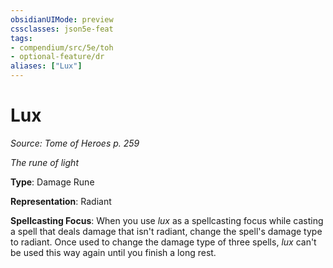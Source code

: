 ```yaml
---
obsidianUIMode: preview
cssclasses: json5e-feat
tags:
- compendium/src/5e/toh
- optional-feature/dr
aliases: ["Lux"]
---
```

# Lux
*Source: Tome of Heroes p. 259*  

*The rune of light*

**Type**: Damage Rune

**Representation**: Radiant

**Spellcasting Focus**: When you use *lux* as a spellcasting focus while casting a spell that deals damage that isn't radiant, change the spell's damage type to radiant. Once used to change the damage type of three spells, *lux* can't be used this way again until you finish a long rest.